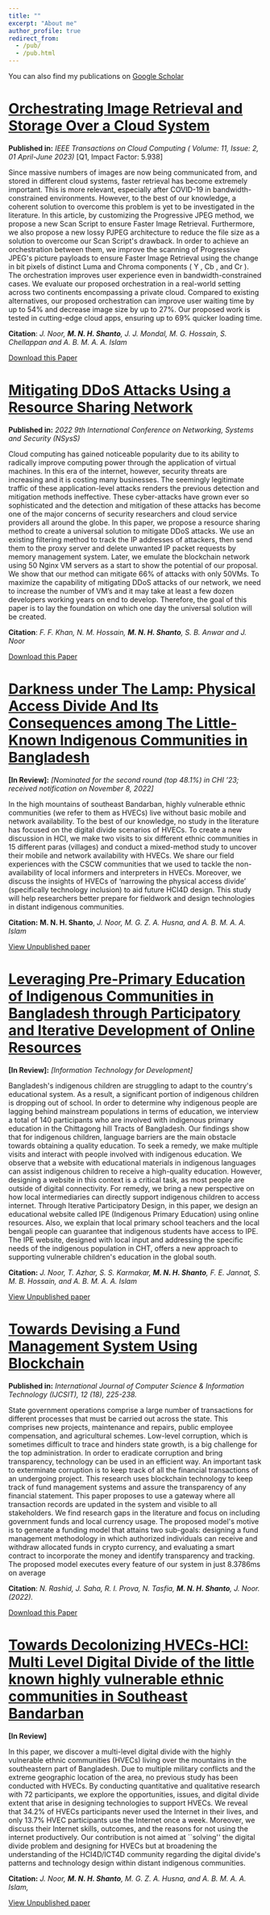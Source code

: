 ```yaml
---
title: ""
excerpt: "About me"
author_profile: true
redirect_from:
  - /pub/
  - /pub.html
---
```




You can also find my publications on [Google Scholar](https://scholar.google.com/citations?user=N9aZcZYAAAAJ&hl=en)

# [Orchestrating Image Retrieval and Storage Over a Cloud System](https://ieeexplore.ieee.org/document/9743811/authors##authors)

**Published in:** *IEEE Transactions on Cloud Computing ( Volume: 11, Issue: 2, 01 April-June 2023)*
[Q1, Impact Factor: 5.938] 

Since massive numbers of images are now being communicated from, and stored in different cloud systems, faster retrieval has become extremely important. This is more relevant, especially after COVID-19 in bandwidth-constrained environments. However, to the best of our knowledge, a coherent solution to overcome this problem is yet to be investigated in the literature. In this article, by customizing the Progressive JPEG method, we propose a new Scan Script to ensure Faster Image Retrieval. Furthermore, we also propose a new lossy PJPEG architecture to reduce the file size as a solution to overcome our Scan Script's drawback. In order to achieve an orchestration between them, we improve the scanning of Progressive JPEG's picture payloads to ensure Faster Image Retrieval using the change in bit pixels of distinct Luma and Chroma components ( Y , Cb , and Cr ). The orchestration improves user experience even in bandwidth-constrained cases. We evaluate our proposed orchestration in a real-world setting across two continents encompassing a private cloud. Compared to existing alternatives, our proposed orchestration can improve user waiting time by up to 54% and decrease image size by up to 27%. Our proposed work is tested in cutting-edge cloud apps, ensuring up to 69% quicker loading time.

**Citation**: *J. Noor, **M. N. H. Shanto**, J. J. Mondal, M. G. Hossain, S. Chellappan and A. B. M. A. A. Islam*

[Download this Paper](https://drive.google.com/file/d/1cGszh8qcr3rGwz5syvW2p7vChsWeYC-B/view)





# [Mitigating DDoS Attacks Using a Resource Sharing Network](https://dl.acm.org/doi/10.1145/3569551.3569560)

**Published in:** *2022 9th International Conference on Networking, Systems and Security (NSysS)*

Cloud computing has gained noticeable popularity due to its ability to radically improve computing power through the application of virtual machines. In this era of the internet, however, security threats are increasing and it is costing many businesses. The seemingly legitimate traffic of these application-level attacks renders the previous detection and mitigation methods ineffective. These cyber-attacks have grown ever so sophisticated and the detection and mitigation of these attacks has become one of the major concerns of security researchers and cloud service providers all around the globe. In this paper, we propose a resource sharing method to create a universal solution to mitigate DDoS attacks. We use an existing filtering method to track the IP addresses of attackers, then send them to the proxy server and delete unwanted IP packet requests by memory management system. Later, we emulate the blockchain network using 50 Nginx VM servers as a start to show the potential of our proposal. We show that our method can mitigate 66% of attacks with only 50VMs. To maximize the capability of mitigating DDoS attacks of our network, we need to increase the number of VM’s and it may take at least a few dozen developers working years on end to develop. Therefore, the goal of this paper is to lay the foundation on which one day the universal solution will be created.

**Citation**: *F. F. Khan, N. M. Hossain, **M. N. H. Shanto**, S. B. Anwar and J. Noor*

[Download this Paper](https://drive.google.com/file/d/17sSTnMUliFHx3iNOe2Pc7DFkJX0fHLzH/view)



# [Darkness under The Lamp: Physical Access Divide And Its Consequences among The Little-Known Indigenous Communities in Bangladesh](https://drive.google.com/file/d/1du3GCWL3Qdkvn4oCvuEXCmyPL9dvU5ev/view?usp=sharing)

**[In Review]:** *[Nominated for the second round (top 48.1%) in CHI ’23; received notification on November 8, 2022]*

In the high mountains of southeast Bandarban, highly vulnerable ethnic communities (we refer to them as HVECs) live without basic mobile and network availability. To the best of our knowledge, no study in the literature has focused on the digital divide scenarios of HVECs. To create a new discussion in HCI, we make two visits to six different ethnic communities in 15 different paras (villages) and conduct a mixed-method study to uncover their mobile and network availability with HVECs. We share our field experiences with the CSCW communities that we used to tackle the non-availability of local informers and interpreters in HVECs. Moreover, we discuss the insights of HVECs of ‘narrowing the physical access divide’ (specifically technology inclusion) to aid future HCI4D design. This study will help researchers better prepare for fieldwork and design technologies in distant indigenous communities.

**Citation:** **M. N. H. Shanto**, *J. Noor, M. G. Z. A. Husna, and A. B. M. A. A. Islam*

[View Unpublished paper](https://drive.google.com/file/d/1du3GCWL3Qdkvn4oCvuEXCmyPL9dvU5ev/view?usp=sharing)


# [Leveraging Pre-Primary Education of Indigenous Communities in Bangladesh through Participatory and Iterative Development of Online Resources](https://drive.google.com/file/d/1du3GCWL3Qdkvn4oCvuEXCmyPL9dvU5ev/view)

**[In Review]:** *[Information Technology for Development]*

Bangladesh's indigenous children are struggling to adapt to the country's educational system. As a result, a significant portion of indigenous children is dropping out of school. In order to determine why indigenous people are lagging behind mainstream populations in terms of education, we interview a total of 140 participants who are involved with indigenous primary education in the Chittagong hill Tracts of Bangladesh. Our findings show that for indigenous children, language barriers are the main obstacle towards obtaining a quality education. To seek a remedy, we make multiple visits and interact with people involved with indigenous education. We observe that a website with educational materials in indigenous languages can assist indigenous children to receive a high-quality education. However, designing a website in this context is a critical task, as most people are outside of digital connectivity. For remedy, we bring a new perspective on how local intermediaries can directly support indigenous children to access internet. Through Iterative Participatory Design, in this paper, we design an educational website called IPE (Indigenous Primary Education) using online resources. Also, we explain that local primary school teachers and the local bengali people can guarantee that indigenous students have access to IPE. The IPE website, designed with local input and addressing the specific needs of the indigenous population in CHT, offers a new approach to supporting vulnerable children's education in the global south.

**Citation:** *J. Noor, T. Azhar, S. S. Karmakar, **M. N. H. Shanto**, F. E. Jannat, S. M. B. Hossain, and A. B. M. A. A. Islam*

[View Unpublished paper](https://drive.google.com/file/d/1du3GCWL3Qdkvn4oCvuEXCmyPL9dvU5ev/view)



# [Towards Devising a Fund Management System Using Blockchain](https://aircconline.com/csit/papers/vol12/csit121820.pdf)

**Published in:** *International Journal of Computer Science & Information Technology (IJCSIT), 12 (18), 225-238.*

State government operations comprise a large number of transactions for different processes that must be carried out across the state. This comprises new projects, maintenance and repairs, public employee compensation, and agricultural schemes. Low-level corruption, which is sometimes difficult to trace and hinders state growth, is a big challenge for the top administration. In order to eradicate corruption and bring transparency, technology can be used in an efficient way. An important task to exterminate corruption is to keep track of all the financial transactions of an undergoing project. This research uses blockchain technology to keep track of fund management systems and assure the transparency of any financial statement. This paper proposes to use a gateway where all transaction records are updated in the system and visible to all stakeholders. We find research gaps in the literature and focus on including government funds and local currency usage. The proposed model's motive is to generate a funding model that attains two sub-goals: designing a fund management methodology in which authorized individuals can receive and withdraw allocated funds in crypto currency, and evaluating a smart contract to incorporate the money and identify transparency and tracking. The proposed model executes every feature of our system in just 8.3786ms on average

**Citation**: *N. Rashid, J. Saha, R. I. Prova, N. Tasfia, **M. N. H. Shanto**, J. Noor. (2022).*

[Download this Paper](https://aircconline.com/csit/papers/vol12/csit121820.pdf)


# [Towards Decolonizing HVECs-HCI: Multi Level Digital Divide of the little known highly vulnerable ethnic communities in Southeast Bandarban](https://drive.google.com/file/d/1du3GCWL3Qdkvn4oCvuEXCmyPL9dvU5ev/view)

**[In Review]**

In this paper, we discover a multi-level digital divide with the highly vulnerable ethnic communities (HVECs) living over the mountains in the southeastern part of Bangladesh. Due to multiple military conflicts and the extreme geographic location of the area, no previous study has been conducted with HVECs. By conducting quantitative and qualitative research with 72 participants, we explore the opportunities, issues, and digital divide extent that arise in designing technologies to support HVECs. We reveal that 34.2\% of HVECs participants never used the Internet in their lives, and only 13.7\% HVEC participants use the Internet once a week. Moreover, we discuss their Internet skills, outcomes, and the reasons for not using the internet productively. Our contribution is not aimed at ``solving'' the digital divide problem and designing for HVECs but at broadening the understanding of the HCI4D/ICT4D community regarding the digital divide's patterns and technology design within distant indigenous communities.

**Citation:** *J. Noor, **M. N. H. Shanto**, M. G. Z. A. Husna, and A. B. M. A. A. Islam,*

[View Unpublished paper](https://drive.google.com/file/d/1du3GCWL3Qdkvn4oCvuEXCmyPL9dvU5ev/view)


